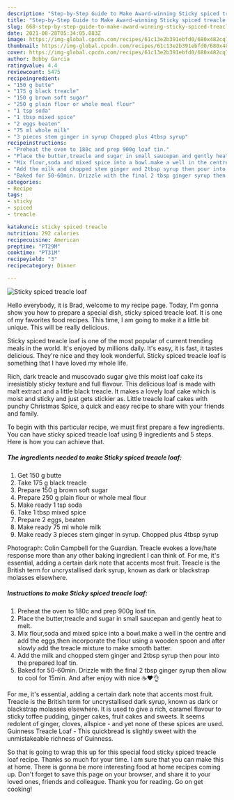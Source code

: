 ```yaml
---
description: "Step-by-Step Guide to Make Award-winning Sticky spiced treacle loaf"
title: "Step-by-Step Guide to Make Award-winning Sticky spiced treacle loaf"
slug: 668-step-by-step-guide-to-make-award-winning-sticky-spiced-treacle-loaf
date: 2021-08-28T05:34:05.883Z
image: https://img-global.cpcdn.com/recipes/61c13e2b391ebfd0/680x482cq70/sticky-spiced-treacle-loaf-recipe-main-photo.jpg
thumbnail: https://img-global.cpcdn.com/recipes/61c13e2b391ebfd0/680x482cq70/sticky-spiced-treacle-loaf-recipe-main-photo.jpg
cover: https://img-global.cpcdn.com/recipes/61c13e2b391ebfd0/680x482cq70/sticky-spiced-treacle-loaf-recipe-main-photo.jpg
author: Bobby Garcia
ratingvalue: 4.4
reviewcount: 5475
recipeingredient:
- "150 g butte"
- "175 g black treacle"
- "150 g brown soft sugar"
- "250 g plain flour or whole meal flour"
- "1 tsp soda"
- "1 tbsp mixed spice"
- "2 eggs beaten"
- "75 ml whole milk"
- "3 pieces stem ginger in syrup Chopped plus 4tbsp syrup"
recipeinstructions:
- "Preheat the oven to 180c and prep 900g loaf tin."
- "Place the butter,treacle and sugar in small saucepan and gently heat to melt."
- "Mix flour,soda and mixed spice into a bowl.make a well in the centre and add the eggs,then incorporate the flour using a wooden spoon and after slowly add the treacle mixture to make smooth batter."
- "Add the milk and chopped stem ginger and 2tbsp syrup then pour into the prepared loaf tin."
- "Baked for 50-60min. Drizzle with the final 2 tbsp ginger syrup then allow to cool for 15min. And after enjoy with nice ☕️❤️👌"
categories:
- Recipe
tags:
- sticky
- spiced
- treacle

katakunci: sticky spiced treacle 
nutrition: 292 calories
recipecuisine: American
preptime: "PT29M"
cooktime: "PT31M"
recipeyield: "3"
recipecategory: Dinner

---
```



![Sticky spiced treacle loaf](https://img-global.cpcdn.com/recipes/61c13e2b391ebfd0/680x482cq70/sticky-spiced-treacle-loaf-recipe-main-photo.jpg)

Hello everybody, it is Brad, welcome to my recipe page. Today, I'm gonna show you how to prepare a special dish, sticky spiced treacle loaf. It is one of my favorites food recipes. This time, I am going to make it a little bit unique. This will be really delicious.

Sticky spiced treacle loaf is one of the most popular of current trending meals in the world. It's enjoyed by millions daily. It's easy, it is fast, it tastes delicious. They're nice and they look wonderful. Sticky spiced treacle loaf is something that I have loved my whole life.

Rich, dark treacle and muscovado sugar give this moist loaf cake its irresistibly sticky texture and full flavour. This delicious loaf is made with malt extract and a little black treacle. It makes a lovely loaf cake which is moist and sticky and just gets stickier as. Little treacle loaf cakes with punchy Christmas Spice, a quick and easy recipe to share with your friends and family.


To begin with this particular recipe, we must first prepare a few ingredients. You can have sticky spiced treacle loaf using 9 ingredients and 5 steps. Here is how you can achieve that.

<!--inarticleads1-->

##### The ingredients needed to make Sticky spiced treacle loaf:

1. Get 150 g butte
1. Take 175 g black treacle
1. Prepare 150 g brown soft sugar
1. Prepare 250 g plain flour or whole meal flour
1. Make ready 1 tsp soda
1. Take 1 tbsp mixed spice
1. Prepare 2 eggs, beaten
1. Make ready 75 ml whole milk
1. Make ready 3 pieces stem ginger in syrup. Chopped plus 4tbsp syrup


Photograph: Colin Campbell for the Guardian. Treacle evokes a love/hate response more than any other baking ingredient I can think of. For me, it&#39;s essential, adding a certain dark note that accents most fruit. Treacle is the British term for uncrystallised dark syrup, known as dark or blackstrap molasses elsewhere. 

<!--inarticleads2-->

##### Instructions to make Sticky spiced treacle loaf:

1. Preheat the oven to 180c and prep 900g loaf tin.
1. Place the butter,treacle and sugar in small saucepan and gently heat to melt.
1. Mix flour,soda and mixed spice into a bowl.make a well in the centre and add the eggs,then incorporate the flour using a wooden spoon and after slowly add the treacle mixture to make smooth batter.
1. Add the milk and chopped stem ginger and 2tbsp syrup then pour into the prepared loaf tin.
1. Baked for 50-60min. Drizzle with the final 2 tbsp ginger syrup then allow to cool for 15min. And after enjoy with nice ☕️❤️👌


For me, it&#39;s essential, adding a certain dark note that accents most fruit. Treacle is the British term for uncrystallised dark syrup, known as dark or blackstrap molasses elsewhere. It is used to give a rich, caramel flavour to sticky toffee pudding, ginger cakes, fruit cakes and sweets. It seems redolent of ginger, cloves, allspice - and yet none of these spices are used. Guinness Treacle Loaf - This quickbread is slightly sweet with the unmistakeable richness of Guinness. 

So that is going to wrap this up for this special food sticky spiced treacle loaf recipe. Thanks so much for your time. I am sure that you can make this at home. There is gonna be more interesting food at home recipes coming up. Don't forget to save this page on your browser, and share it to your loved ones, friends and colleague. Thank you for reading. Go on get cooking!

